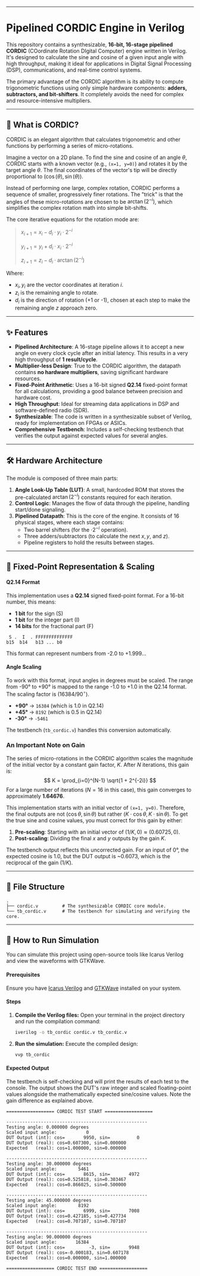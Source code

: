 -----

# Pipelined CORDIC Engine in Verilog

This repository contains a synthesizable, **16-bit, 16-stage pipelined CORDIC** (COordinate Rotation DIgital Computer) engine written in Verilog. It's designed to calculate the sine and cosine of a given input angle with high throughput, making it ideal for applications in Digital Signal Processing (DSP), communications, and real-time control systems.

The primary advantage of the CORDIC algorithm is its ability to compute trigonometric functions using only simple hardware components: **adders, subtractors, and bit-shifters**. It completely avoids the need for complex and resource-intensive multipliers.

-----

## 📖 What is CORDIC?

CORDIC is an elegant algorithm that calculates trigonometric and other functions by performing a series of micro-rotations.

Imagine a vector on a 2D plane. To find the sine and cosine of an angle $\theta$, CORDIC starts with a known vector (e.g., `(x=1, y=0)`) and rotates it by the target angle $\theta$. The final coordinates of the vector's tip will be directly proportional to $(\cos(\theta), \sin(\theta))$.

Instead of performing one large, complex rotation, CORDIC performs a sequence of smaller, progressively finer rotations. The "trick" is that the angles of these micro-rotations are chosen to be $\arctan(2^{-i})$, which simplifies the complex rotation math into simple bit-shifts.

The core iterative equations for the rotation mode are:

> $x_{i+1} = x_i - d_i \cdot y_i \cdot 2^{-i}$
>
> $y_{i+1} = y_i + d_i \cdot x_i \cdot 2^{-i}$
>
> $z_{i+1} = z_i - d_i \cdot \arctan(2^{-i})$

Where:

  * $x_i, y_i$ are the vector coordinates at iteration $i$.
  * $z_i$ is the remaining angle to rotate.
  * $d_i$ is the direction of rotation (+1 or -1), chosen at each step to make the remaining angle $z$ approach zero.

-----

## ✨ Features

  * **Pipelined Architecture**: A 16-stage pipeline allows it to accept a new angle on every clock cycle after an initial latency. This results in a very high throughput of **1 result/cycle**.
  * **Multiplier-less Design**: True to the CORDIC algorithm, the datapath contains **no hardware multipliers**, saving significant hardware resources.
  * **Fixed-Point Arithmetic**: Uses a 16-bit signed **Q2.14** fixed-point format for all calculations, providing a good balance between precision and hardware cost.
  * **High Throughput**: Ideal for streaming data applications in DSP and software-defined radio (SDR).
  * **Synthesizable**: The code is written in a synthesizable subset of Verilog, ready for implementation on FPGAs or ASICs.
  * **Comprehensive Testbench**: Includes a self-checking testbench that verifies the output against expected values for several angles.

-----

## 🛠️ Hardware Architecture

The module is composed of three main parts:

1.  **Angle Look-Up Table (LUT)**: A small, hardcoded ROM that stores the pre-calculated $\arctan(2^{-i})$ constants required for each iteration.
2.  **Control Logic**: Manages the flow of data through the pipeline, handling start/done signaling.
3.  **Pipelined Datapath**: This is the core of the engine. It consists of 16 physical stages, where each stage contains:
      * Two barrel shifters (for the $\cdot 2^{-i}$ operation).
      * Three adders/subtractors (to calculate the next $x, y,$ and $z$).
      * Pipeline registers to hold the results between stages.

-----

## 🔢 Fixed-Point Representation & Scaling

#### Q2.14 Format

This implementation uses a **Q2.14** signed fixed-point format. For a 16-bit number, this means:

  * **1 bit** for the sign (S)
  * **1 bit** for the integer part (I)
  * **14 bits** for the fractional part (F)

<!-- end list -->

```
 S .  I  . FFFFFFFFFFFFFF
b15  b14   b13 ... b0
```

This format can represent numbers from -2.0 to +1.999...

#### Angle Scaling

To work with this format, input angles in degrees must be scaled. The range from -90° to +90° is mapped to the range -1.0 to +1.0 in the Q2.14 format. The scaling factor is $(16384 / 90^{\circ})$.

  * **+90°** → `16384` (which is 1.0 in Q2.14)
  * **+45°** → `8192` (which is 0.5 in Q2.14)
  * **-30°** → `-5461`

The testbench (`tb_cordic.v`) handles this conversion automatically.

### An Important Note on Gain

The series of micro-rotations in the CORDIC algorithm scales the magnitude of the initial vector by a constant gain factor, $K$. After $N$ iterations, this gain is:
$$ K = \prod_{i=0}^{N-1} \sqrt{1 + 2^{-2i}} $$
For a large number of iterations ($N=16$ in this case), this gain converges to approximately **1.64676**.

This implementation starts with an initial vector of `(x=1, y=0)`. Therefore, the final outputs are not $(\cos\theta, \sin\theta)$ but rather $(K \cdot \cos\theta, K \cdot \sin\theta)$. To get the true sine and cosine values, you must correct for this gain by either:

1.  **Pre-scaling**: Starting with an initial vector of $(1/K, 0) \approx (0.60725, 0)$.
2.  **Post-scaling**: Dividing the final $x$ and $y$ outputs by the gain $K$.

The testbench output reflects this uncorrected gain. For an input of 0°, the expected cosine is 1.0, but the DUT output is \~0.6073, which is the reciprocal of the gain ($1/K$).

-----

## 📂 File Structure

```
.
├── cordic.v         # The synthesizable CORDIC core module.
└── tb_cordic.v      # The testbench for simulating and verifying the core.
```

-----

## 🚀 How to Run Simulation

You can simulate this project using open-source tools like Icarus Verilog and view the waveforms with GTKWave.

#### Prerequisites

Ensure you have [Icarus Verilog](https://www.google.com/search?q=http://iverilog.icarus.com/) and [GTKWave](https://gtkwave.sourceforge.net/) installed on your system.

#### Steps

1.  **Compile the Verilog files:**
    Open your terminal in the project directory and run the compilation command:

    ```sh
    iverilog -o tb_cordic cordic.v tb_cordic.v
    ```

2.  **Run the simulation:**
    Execute the compiled design:

    ```sh
    vvp tb_cordic
    ```

#### Expected Output

The testbench is self-checking and will print the results of each test to the console. The output shows the DUT's raw integer and scaled floating-point values alongside the mathematically expected sine/cosine values. Note the gain difference as explained above.

```
================== CORDIC TEST START ==================

-----------------------------------------------------
Testing angle: 0.000000 degrees
Scaled input angle:           0
DUT Output (int): cos=       9950, sin=          0
DUT Output (real): cos=0.607300, sin=0.000000
Expected   (real): cos=1.000000, sin=0.000000

-----------------------------------------------------
Testing angle: 30.000000 degrees
Scaled input angle:        5461
DUT Output (int): cos=       8615, sin=       4972
DUT Output (real): cos=0.525818, sin=0.303467
Expected   (real): cos=0.866025, sin=0.500000

-----------------------------------------------------
Testing angle: 45.000000 degrees
Scaled input angle:        8192
DUT Output (int): cos=       6999, sin=       7008
DUT Output (real): cos=0.427185, sin=0.427734
Expected   (real): cos=0.707107, sin=0.707107

-----------------------------------------------------
Testing angle: 90.000000 degrees
Scaled input angle:       16384
DUT Output (int): cos=         -3, sin=       9948
DUT Output (real): cos=-0.000183, sin=0.607178
Expected   (real): cos=0.000000, sin=1.000000

================== CORDIC TEST END ==================
```
